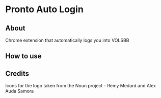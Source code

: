 # Pronto Auto Login


## About

Chrome extension that automatically logs you into VOLSBB


## How to use


## Credits

Icons for the logo taken from the Noun project - Remy Medard and Alex Auda Samora
